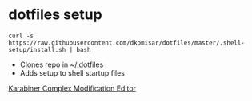 # dotfiles setup

`curl -s https://raw.githubusercontent.com/dkomisar/dotfiles/master/.shell-setup/install.sh | bash`

* Clones repo in ~/.dotfiles
* Adds setup to shell startup files

[Karabiner Complex Modification Editor](https://genesy.github.io/karabiner-complex-rules-generator/)

